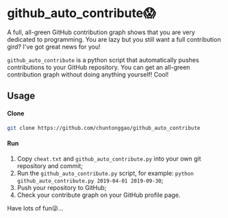 # github_auto_contribute:scream:

A full, all-green GitHub contribution graph shows that you are very dedicated to programming. You are lazy but you still want a full contribution gird? I've got great news for you!

`github_auto_contribute` is a python script that automatically pushes contributions to your GitHub repository. You can get an all-green contribution graph without doing anything yourself! Cool!

## Usage

#### Clone

```bash
git clone https://github.com/chuntonggao/github_auto_contribute
```
#### Run

1. Copy `cheat.txt` and `github_auto_contribute.py` into your own git repository and commit;
2. Run the `github_auto_contribute.py` script, for example: `python github_auto_contribute.py 2019-04-01 2019-09-30`;
3. Push your repository to GitHub;
4. Check your contribute graph on your GitHub profile page.

Have lots of fun😜… 

